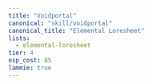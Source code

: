 ```yaml
---
title: "Voidportal"
canonical: "skill/voidportal"
canonical_title: "Elemental Loresheet"
lists:
  - elemental-loresheet
tier: 4
osp_cost: 85
lammie: true
---
```

